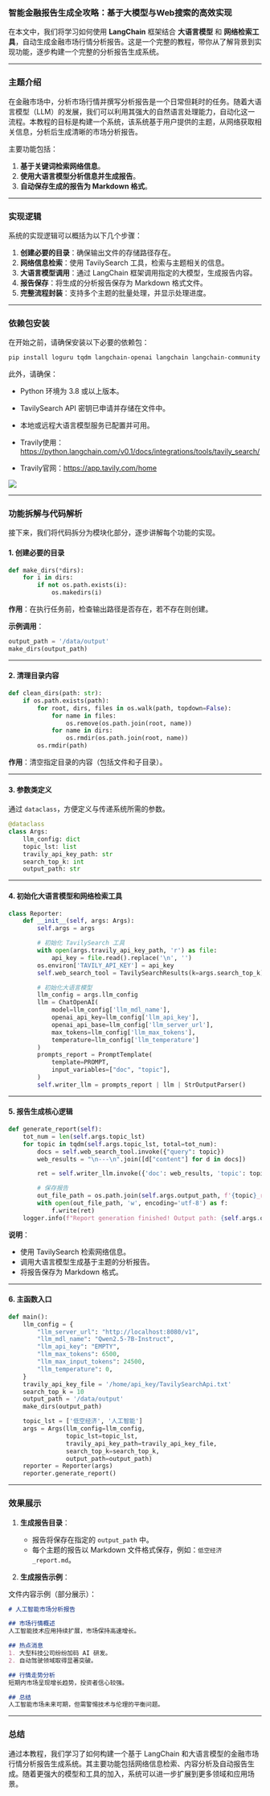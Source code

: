 ### 智能金融报告生成全攻略：基于大模型与Web搜索的高效实现

在本文中，我们将学习如何使用 **LangChain** 框架结合 **大语言模型** 和 **网络检索工具**，自动生成金融市场行情分析报告。这是一个完整的教程，带你从了解背景到实现功能，逐步构建一个完整的分析报告生成系统。

---

### 主题介绍

在金融市场中，分析市场行情并撰写分析报告是一个日常但耗时的任务。随着大语言模型（LLM）的发展，我们可以利用其强大的自然语言处理能力，自动化这一流程。本教程的目标是构建一个系统，该系统基于用户提供的主题，从网络获取相关信息，分析后生成清晰的市场分析报告。

主要功能包括：
1. **基于关键词检索网络信息**。
2. **使用大语言模型分析信息并生成报告**。
3. **自动保存生成的报告为 Markdown 格式**。

---

### 实现逻辑

系统的实现逻辑可以概括为以下几个步骤：
1. **创建必要的目录**：确保输出文件的存储路径存在。
2. **网络信息检索**：使用 TavilySearch 工具，检索与主题相关的信息。
3. **大语言模型调用**：通过 LangChain 框架调用指定的大模型，生成报告内容。
4. **报告保存**：将生成的分析报告保存为 Markdown 格式文件。
5. **完整流程封装**：支持多个主题的批量处理，并显示处理进度。

---

### 依赖包安装

在开始之前，请确保安装以下必要的依赖包：

```bash
pip install loguru tqdm langchain-openai langchain langchain-community
```

此外，请确保：
- Python 环境为 3.8 或以上版本。
- TavilySearch API 密钥已申请并存储在文件中。
- 本地或远程大语言模型服务已配置并可用。

- Travily使用：https://python.langchain.com/v0.1/docs/integrations/tools/tavily_search/
- Travily官网：https://app.tavily.com/home

![](.README_images/travily收费情况.png)

---

### 功能拆解与代码解析

接下来，我们将代码拆分为模块化部分，逐步讲解每个功能的实现。

#### 1. **创建必要的目录**

```python
def make_dirs(*dirs):
    for i in dirs:
        if not os.path.exists(i):
            os.makedirs(i)
```

**作用**：在执行任务前，检查输出路径是否存在，若不存在则创建。

**示例调用**：
```python
output_path = '/data/output'
make_dirs(output_path)
```

---

#### 2. **清理目录内容**

```python
def clean_dirs(path: str):
    if os.path.exists(path):
        for root, dirs, files in os.walk(path, topdown=False):
            for name in files:
                os.remove(os.path.join(root, name))
            for name in dirs:
                os.rmdir(os.path.join(root, name))
        os.rmdir(path)
```

**作用**：清空指定目录的内容（包括文件和子目录）。

---

#### 3. **参数类定义**

通过 `dataclass`，方便定义与传递系统所需的参数。

```python
@dataclass
class Args:
    llm_config: dict
    topic_lst: list
    travily_api_key_path: str
    search_top_k: int
    output_path: str
```

---

#### 4. **初始化大语言模型和网络检索工具**

```python
class Reporter:
    def __init__(self, args: Args):
        self.args = args

        # 初始化 TavilySearch 工具
        with open(args.travily_api_key_path, 'r') as file:
            api_key = file.read().replace('\n', '')
        os.environ['TAVILY_API_KEY'] = api_key
        self.web_search_tool = TavilySearchResults(k=args.search_top_k)

        # 初始化大语言模型
        llm_config = args.llm_config
        llm = ChatOpenAI(
            model=llm_config['llm_mdl_name'],
            openai_api_key=llm_config['llm_api_key'],
            openai_api_base=llm_config['llm_server_url'],
            max_tokens=llm_config['llm_max_tokens'],
            temperature=llm_config['llm_temperature']
        )
        prompts_report = PromptTemplate(
            template=PROMPT,
            input_variables=["doc", "topic"],
        )
        self.writer_llm = prompts_report | llm | StrOutputParser()
```

---

#### 5. **报告生成核心逻辑**

```python
def generate_report(self):
    tot_num = len(self.args.topic_lst)
    for topic in tqdm(self.args.topic_lst, total=tot_num):
        docs = self.web_search_tool.invoke({"query": topic})
        web_results = "\n---\n".join([d["content"] for d in docs])

        ret = self.writer_llm.invoke({'doc': web_results, 'topic': topic})

        # 保存报告
        out_file_path = os.path.join(self.args.output_path, f'{topic}_report.md')
        with open(out_file_path, 'w', encoding='utf-8') as f:
            f.write(ret)
    logger.info(f"Report generation finished! Output path: {self.args.output_path}")
```

**说明**：
- 使用 TavilySearch 检索网络信息。
- 调用大语言模型生成基于主题的分析报告。
- 将报告保存为 Markdown 格式。

---

#### 6. **主函数入口**

```python
def main():
    llm_config = {
        "llm_server_url": "http://localhost:8080/v1",  
        "llm_mdl_name": "Qwen2.5-7B-Instruct",
        "llm_api_key": "EMPTY",
        "llm_max_tokens": 6500,  
        "llm_max_input_tokens": 24500,
        "llm_temperature": 0,
    }
    travily_api_key_file = '/home/api_key/TavilySearchApi.txt'
    search_top_k = 10
    output_path = '/data/output'
    make_dirs(output_path)

    topic_lst = ['低空经济', '人工智能']
    args = Args(llm_config=llm_config,
                topic_lst=topic_lst,
                travily_api_key_path=travily_api_key_file,
                search_top_k=search_top_k,
                output_path=output_path)
    reporter = Reporter(args)
    reporter.generate_report()
```

---

### 效果展示

1. **生成报告目录**：
   - 报告将保存在指定的 `output_path` 中。
   - 每个主题的报告以 Markdown 文件格式保存，例如：`低空经济_report.md`。

2. **生成报告示例**：

文件内容示例（部分展示）：
```markdown
# 人工智能市场分析报告

## 市场行情概述
人工智能技术应用持续扩展，市场保持高速增长。

## 热点消息
1. 大型科技公司纷纷加码 AI 研发。
2. 自动驾驶领域取得显著突破。

## 行情走势分析
短期内市场呈现增长趋势，投资者信心较强。

## 总结
人工智能市场未来可期，但需警惕技术与伦理的平衡问题。
```

---

### 总结

通过本教程，我们学习了如何构建一个基于 LangChain 和大语言模型的金融市场行情分析报告生成系统。其主要功能包括网络信息检索、内容分析及自动报告生成。随着更强大的模型和工具的加入，系统可以进一步扩展到更多领域和应用场景。